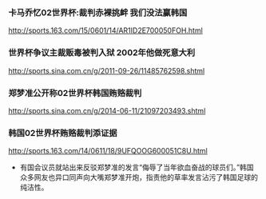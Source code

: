### 卡马乔忆02世界杯:裁判赤裸挑衅 我们没法赢韩国
http://sports.163.com/15/0601/14/AR1ID2E700050FOH.html
### 世界杯争议主裁贩毒被判入狱 2002年他做死意大利
http://sports.sina.com.cn/g/2011-09-26/11485762598.shtml
### 郑梦准公开称02世界杯韩国贿赂裁判
http://sports.sina.com.cn/g/2014-06-11/21097203493.shtml
### 韩国02世界杯贿赂裁判添证据
http://sports.163.com/14/0611/18/9UFQOOG600051C8U.html
- 有国会议员就站出来反驳郑梦准的发言“侮辱了当年欲血奋战的球员们。”韩国众多网友也异口同声向大嘴郑梦准开炮，指责他的草率发言沾污了韩国足球的纯洁性。